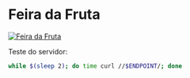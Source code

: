 # Feira da Fruta

[![Feira da Fruta](http://i.vimeocdn.com/video/507837882_1280x720.jpg)](https://youtu.be/4pcJSn791IE)


Teste do servidor:

```sh
while $(sleep 2); do time curl //$ENDPOINT/; done
```
